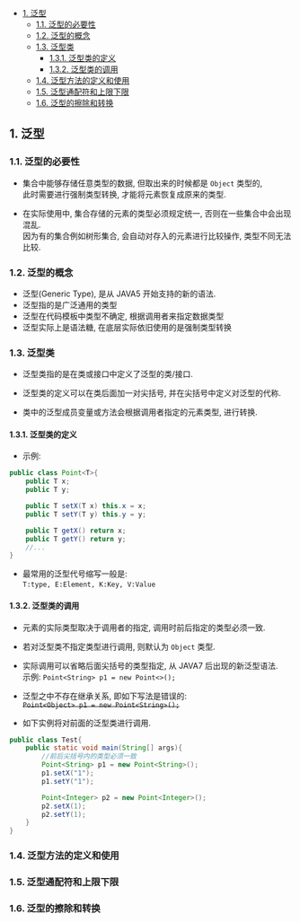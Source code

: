 <!-- TOC -->

- [1. 泛型](#1-泛型)
  - [1.1. 泛型的必要性](#11-泛型的必要性)
  - [1.2. 泛型的概念](#12-泛型的概念)
  - [1.3. 泛型类](#13-泛型类)
    - [1.3.1. 泛型类的定义](#131-泛型类的定义)
    - [1.3.2. 泛型类的调用](#132-泛型类的调用)
  - [1.4. 泛型方法的定义和使用](#14-泛型方法的定义和使用)
  - [1.5. 泛型通配符和上限下限](#15-泛型通配符和上限下限)
  - [1.6. 泛型的擦除和转换](#16-泛型的擦除和转换)

<!-- /TOC -->

## 1. 泛型

### 1.1. 泛型的必要性
- 集合中能够存储任意类型的数据, 但取出来的时候都是 `Object` 类型的,  
  此时需要进行强制类型转换, 才能将元素恢复成原来的类型.

- 在实际使用中, 集合存储的元素的类型必须规定统一, 否则在一些集合中会出现混乱.  
  因为有的集合例如树形集合, 会自动对存入的元素进行比较操作, 类型不同无法比较.

### 1.2. 泛型的概念
- 泛型(Generic Type), 是从 JAVA5 开始支持的新的语法.
- 泛型指的是广泛通用的类型
- 泛型在代码模板中类型不确定, 根据调用者来指定数据类型
- 泛型实际上是语法糖, 在底层实际依旧使用的是强制类型转换

### 1.3. 泛型类
- 泛型类指的是在类或接口中定义了泛型的类/接口.

- 泛型类的定义可以在类后面加一对尖括号, 并在尖括号中定义对泛型的代称.  

- 类中的泛型成员变量或方法会根据调用者指定的元素类型, 进行转换. 

#### 1.3.1. 泛型类的定义
- 示例:  
```java
public class Point<T>{
    public T x;
    public T y;

    public T setX(T x) this.x = x;
    public T setY(T y) this.y = y;

    public T getX() return x;
    public T getY() return y;
    //...
}
```

- 最常用的泛型代号缩写一般是:  
  `T:type, E:Element, K:Key, V:Value`

#### 1.3.2. 泛型类的调用
- 元素的实际类型取决于调用者的指定, 调用时前后指定的类型必须一致.  

- 若对泛型类不指定类型进行调用, 则默认为 `Object` 类型.

- 实际调用可以省略后面尖括号的类型指定, 从 JAVA7 后出现的新泛型语法.  
  示例: `Point<String> p1 = new Point<>();`

- 泛型之中不存在继承关系, 即如下写法是错误的:  
  <del>`Point<Object> p1 = new Point<String>();`</del>

- 如下实例将对前面的泛型类进行调用.
```java
public class Test{
    public static void main(String[] args){
        //前后尖括号内的类型必须一致
        Point<String> p1 = new Point<String>();
        p1.setX("1");
        p1.setY("1");

        Point<Integer> p2 = new Point<Integer>();
        p2.setX(1);
        p2.setY(1);
    }
}
```


### 1.4. 泛型方法的定义和使用

### 1.5. 泛型通配符和上限下限

### 1.6. 泛型的擦除和转换